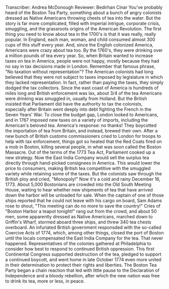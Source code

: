 Transcriber: Andrea McDonough Reviewer: Bedirhan Cinar You've probably heard of the Boston Tea Party, something about a bunch of angry colonists dressed as Native Americans throwing chests of tea into the water. But the story is far more complicated, filled with imperial intrigue, corporate crisis, smuggling, and the grassroots origins of the American Revolution. The first thing you need to know about tea in the 1700's is that it was really, really popular. In England, each man, woman, and child consumed almost 300 cups of this stuff every year. And, since the English colonized America, Americans were crazy about tea too. By the 1760's, they were drinking over a million pounds of tea every year. So, when Britain wanted to increase taxes on tea in America, people were not happy, mostly because they had no say in tax decisions made in London. Remember that famous phrase, "No taxation without representation"? The American colonists had long believed that they were not subject to taxes imposed by legislature in which they lacked representation. In fact, rather than paying the taxes, they simply dodged the tax collectors. Since the east coast of America is hundreds of miles long and British enforcement was lax, about 3/4 of the tea Americans were drinking was smuggled in, usually from Holland. But the British insisted that Parliament did have the authority to tax the colonists, especially after Britain went deeply into debt fighting the French in the Seven Years' War. To close the budget gap, London looked to Americans, and in 1767 imposed new taxes on a variety of imports, including the American's beloved tea. America's response: no thanks! They boycotted the importation of tea from Britain, and instead, brewed their own. After a new bunch of British customs commissioners cried to London for troops to help with tax enforcement, things got so heated that the Red Coats fired on a mob in Boston, killing several people, in what was soon called the Boston Massacre. Out of the terms of the 1773 Tea Act, Parliament cooked up a new strategy. Now the East India Company would sell the surplus tea directly through hand-picked consignees in America. This would lower the price to consumers, making British tea competitive with the smuggled variety while retaining some of the taxes. But the colonists saw through the British ploy and cried, "Monopoly!" Now it's a cold and rainy December 16, 1773. About 5,000 Bostonians are crowded into the Old South Meeting House, waiting to hear whether new shipments of tea that have arrived down the harbor will be unloaded for sale. When the captain of one of those ships reported that he could not leave with his cargo on board, Sam Adams rose to shout, "This meeting can do no more to save the country!" Cries of "Boston Harbor a teapot tonight!" rang out from the crowd, and about 50 men, some apparently dressed as Native Americans, marched down to Griffin's Wharf, stormed aboard three ships, and threw 340 tea chests overboard. An infuriated British government responsded with the so-called Coercive Acts of 1774, which, among other things, closed the port of Boston until the locals compensated the East India Company for the tea. That never happened. Representatives of the colonies gathered at Philadelphia to consider how best to respond to continued British oppression. This first Continental Congress supported destruction of the tea, pledged to support a continued boycott, and went home in late October 1774 even more united in their determination to protect their rights and liberties. The Boston Tea Party began a chain reaction that led with little pause to the Declaration of Independence and a bloody rebellion, after which the new nation was free to drink its tea, more or less, in peace. 